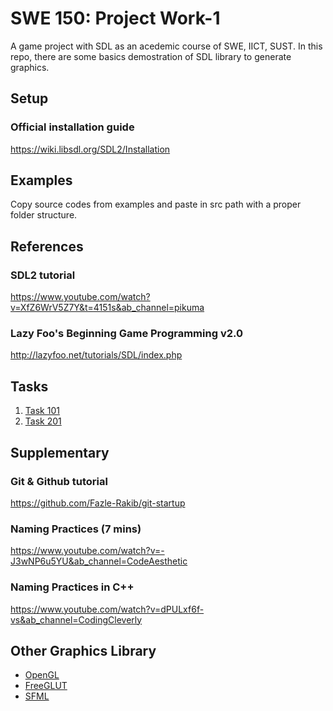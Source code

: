 # SWE 150: Project Work-1

A game project with SDL as an acedemic course of SWE, IICT, SUST. In this repo, there are some basics demostration of SDL library to generate graphics.

## Setup

### Official installation guide

<https://wiki.libsdl.org/SDL2/Installation>

## Examples

Copy source codes from examples and paste in src path with a proper folder structure.

## References

### SDL2 tutorial

<https://www.youtube.com/watch?v=XfZ6WrV5Z7Y&t=4151s&ab_channel=pikuma>

### Lazy Foo's Beginning Game Programming v2.0

<http://lazyfoo.net/tutorials/SDL/index.php>

## Tasks

1. [Task 101](TASK101.md)
1. [Task 201](TASK201.md)

## Supplementary

### Git & Github tutorial

<https://github.com/Fazle-Rakib/git-startup>

### Naming Practices (7 mins)

<https://www.youtube.com/watch?v=-J3wNP6u5YU&ab_channel=CodeAesthetic>

### Naming Practices in C++

<https://www.youtube.com/watch?v=dPULxf6f-vs&ab_channel=CodingCleverly>

## Other Graphics Library

- [OpenGL](https://www.opengl.org/)
- [FreeGLUT](https://freeglut.sourceforge.net/)
- [SFML](https://www.sfml-dev.org/)
